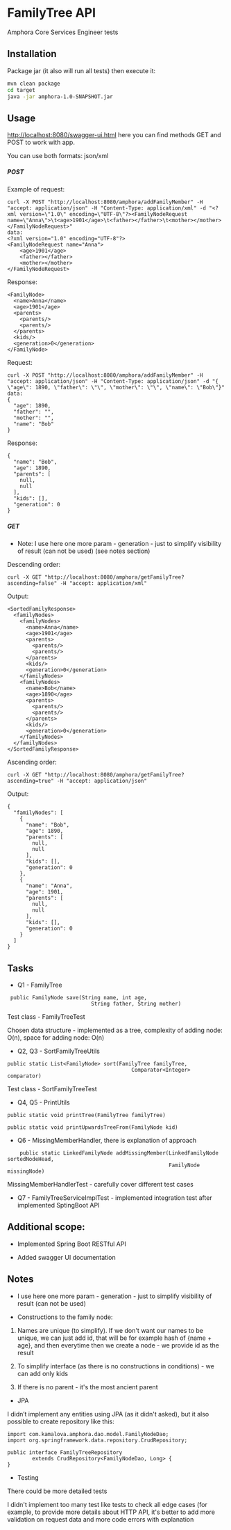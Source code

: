 # FamilyTree API

Amphora Core Services Engineer tests


## Installation

Package jar (it also will run all tests) then execute it:

```bash
mvn clean package
cd target 
java -jar amphora-1.0-SNAPSHOT.jar
```

## Usage

[http://localhost:8080/swagger-ui.html](http://localhost:8080) here you can find methods GET and POST to work with app.

You can use both formats: json/xml

##### POST
Example of request:
```
curl -X POST "http://localhost:8080/amphora/addFamilyMember" -H "accept: application/json" -H "Content-Type: application/xml" -d "<?xml version=\"1.0\" encoding=\"UTF-8\"?><FamilyNodeRequest name=\"Anna\">\t<age>1901</age>\t<father></father>\t<mother></mother></FamilyNodeRequest>"
data:
<?xml version="1.0" encoding="UTF-8"?>
<FamilyNodeRequest name="Anna">
	<age>1901</age>
	<father></father>
	<mother></mother>
</FamilyNodeRequest>
```
Response:
```
<FamilyNode>
  <name>Anna</name>
  <age>1901</age>
  <parents>
    <parents/>
    <parents/>
  </parents>
  <kids/>
  <generation>0</generation>
</FamilyNode>
```
Request:
```
curl -X POST "http://localhost:8080/amphora/addFamilyMember" -H "accept: application/json" -H "Content-Type: application/json" -d "{ \"age\": 1890, \"father\": \"\", \"mother\": \"\", \"name\": \"Bob\"}"
data:
{
  "age": 1890,
  "father": "",
  "mother": "",
  "name": "Bob"
}
```
Response:
```
{
  "name": "Bob",
  "age": 1890,
  "parents": [
    null,
    null
  ],
  "kids": [],
  "generation": 0
}
```

##### GET
* Note: I use here one more param - generation - just to simplify visibility of result
(can not be used) (see notes section)

Descending order:
```
curl -X GET "http://localhost:8080/amphora/getFamilyTree?ascending=false" -H "accept: application/xml"
```
Output:
```
<SortedFamilyResponse>
  <familyNodes>
    <familyNodes>
      <name>Anna</name>
      <age>1901</age>
      <parents>
        <parents/>
        <parents/>
      </parents>
      <kids/>
      <generation>0</generation>
    </familyNodes>
    <familyNodes>
      <name>Bob</name>
      <age>1890</age>
      <parents>
        <parents/>
        <parents/>
      </parents>
      <kids/>
      <generation>0</generation>
    </familyNodes>
  </familyNodes>
</SortedFamilyResponse>
```
Ascending order:
```
curl -X GET "http://localhost:8080/amphora/getFamilyTree?ascending=true" -H "accept: application/json"
```
Output:
```
{
  "familyNodes": [
    {
      "name": "Bob",
      "age": 1890,
      "parents": [
        null,
        null
      ],
      "kids": [],
      "generation": 0
    },
    {
      "name": "Anna",
      "age": 1901,
      "parents": [
        null,
        null
      ],
      "kids": [],
      "generation": 0
    }
  ]
}
```

## Tasks

* Q1 - FamilyTree
```
 public FamilyNode save(String name, int age,
                           String father, String mother)
```
Test class - FamilyTreeTest

Chosen data structure - implemented as a tree, 
complexity of adding node: O(n), 
space for adding node: O(n)

* Q2, Q3 - SortFamilyTreeUtils

```
public static List<FamilyNode> sort(FamilyTree familyTree,
                                        Comparator<Integer> comparator)
```
Test class - SortFamilyTreeTest

* Q4, Q5 - PrintUtils
```
public static void printTree(FamilyTree familyTree)

public static void printUpwardsTreeFrom(FamilyNode kid) 
```

* Q6 - MissingMemberHandler, there is explanation of approach
```
    public static LinkedFamilyNode addMissingMember(LinkedFamilyNode sortedNodeHead,
                                                    FamilyNode missingNode) 
```
MissingMemberHandlerTest - carefully cover different test cases


* Q7 - FamilyTreeServiceImplTest - implemented integration test after implemented SptingBoot API

## Additional scope:

* Implemented Spring Boot RESTful API

* Added swagger UI documentation

## Notes
* I use here one more param - generation - just to simplify visibility of result
(can not be used)

* Constructions to the family node:


1. Names are unique (to simplify).
If we don't want our names to be unique,
we can just add id, that will be for example hash of {name + age}, and then everytime then we create a node - we provide id as the result

2. To simplify interface (as there is no constructions in conditions) - we can add only kids

3. If there is no parent - it's the most ancient parent

* JPA

I didn’t implement any entities using JPA (as it didn't asked),
but it also possible to create repository like this:

```
import com.kamalova.amphora.dao.model.FamilyNodeDao;
import org.springframework.data.repository.CrudRepository;

public interface FamilyTreeRepository
        extends CrudRepository<FamilyNodeDao, Long> {
}
```

* Testing

There could be more detailed tests

I didn't implement too many test like tests to check all edge cases (for example, to provide more details about HTTP API, it's better to add more validation on request data and more code errors with explanation